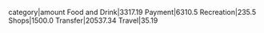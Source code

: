 category|amount
Food and Drink|3317.19
Payment|6310.5
Recreation|235.5
Shops|1500.0
Transfer|20537.34
Travel|35.19
